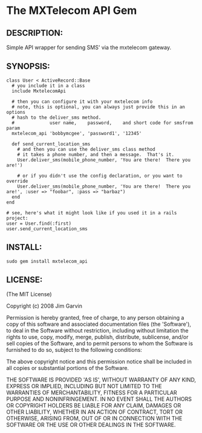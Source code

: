# The MXTelecom API Gem

## DESCRIPTION:

Simple API wrapper for sending SMS' via the mxtelecom gateway.

## SYNOPSIS:

    class User < ActiveRecord::Base
      # you include it in a class
      include MxtelecomApi

      # then you can configure it with your mxtelecom info
      # note, this is optional, you can always just provide this in an options
      # hash to the deliver_sms method.
      #             user name,    password,    and short code for smsfrom param
      mxtelecom_api 'bobbymcgee', 'password1', '12345'

      def send_current_location_sms
        # and then you can use the deliver_sms class method
        # it takes a phone number, and then a message.  That's it.
        User.deliver_sms(mobile_phone_number, 'You are there!  There you are!')

        # or if you didn't use the config declaration, or you want to override
        User.deliver_sms(mobile_phone_number, 'You are there!  There you are!', :user => "foobar", :pass => "barbaz")
      end
    end

    # see, here's what it might look like if you used it in a rails project:
    user = User.find(:first)
    user.send_current_location_sms

## INSTALL:

    sudo gem install mxtelecom_api

## LICENSE:

(The MIT License)

Copyright (c) 2008 Jim Garvin

Permission is hereby granted, free of charge, to any person obtaining
a copy of this software and associated documentation files (the
'Software'), to deal in the Software without restriction, including
without limitation the rights to use, copy, modify, merge, publish,
distribute, sublicense, and/or sell copies of the Software, and to
permit persons to whom the Software is furnished to do so, subject to
the following conditions:

The above copyright notice and this permission notice shall be
included in all copies or substantial portions of the Software.

THE SOFTWARE IS PROVIDED 'AS IS', WITHOUT WARRANTY OF ANY KIND,
EXPRESS OR IMPLIED, INCLUDING BUT NOT LIMITED TO THE WARRANTIES OF
MERCHANTABILITY, FITNESS FOR A PARTICULAR PURPOSE AND NONINFRINGEMENT.
IN NO EVENT SHALL THE AUTHORS OR COPYRIGHT HOLDERS BE LIABLE FOR ANY
CLAIM, DAMAGES OR OTHER LIABILITY, WHETHER IN AN ACTION OF CONTRACT,
TORT OR OTHERWISE, ARISING FROM, OUT OF OR IN CONNECTION WITH THE
SOFTWARE OR THE USE OR OTHER DEALINGS IN THE SOFTWARE.